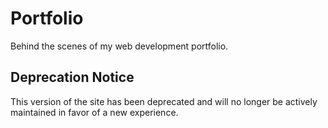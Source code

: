 # Portfolio

Behind the scenes of my web development portfolio.

## Deprecation Notice

This version of the site has been deprecated and will no longer be actively maintained in favor of a new experience.
